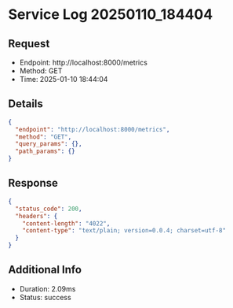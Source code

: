 # Service Log 20250110_184404

## Request
- Endpoint: http://localhost:8000/metrics
- Method: GET
- Time: 2025-01-10 18:44:04

## Details
```json
{
  "endpoint": "http://localhost:8000/metrics",
  "method": "GET",
  "query_params": {},
  "path_params": {}
}
```

## Response
```json
{
  "status_code": 200,
  "headers": {
    "content-length": "4022",
    "content-type": "text/plain; version=0.0.4; charset=utf-8"
  }
}
```

## Additional Info
- Duration: 2.09ms
- Status: success

